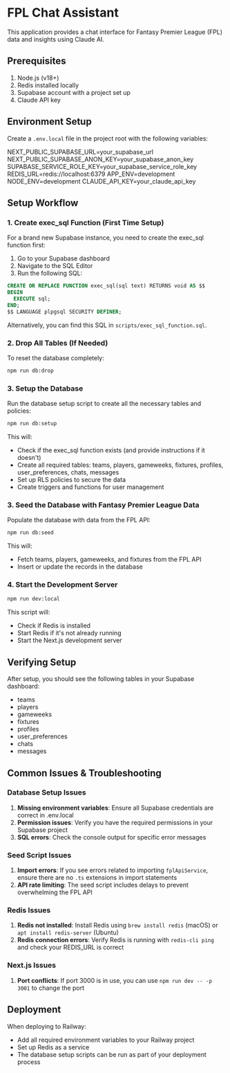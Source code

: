 # FPL Chat Assistant

This application provides a chat interface for Fantasy Premier League (FPL) data and insights using Claude AI.

## Prerequisites

1. Node.js (v18+)
2. Redis installed locally
3. Supabase account with a project set up
4. Claude API key

## Environment Setup

Create a `.env.local` file in the project root with the following variables:

NEXT_PUBLIC_SUPABASE_URL=your_supabase_url
NEXT_PUBLIC_SUPABASE_ANON_KEY=your_supabase_anon_key
SUPABASE_SERVICE_ROLE_KEY=your_supabase_service_role_key
REDIS_URL=redis://localhost:6379
APP_ENV=development
NODE_ENV=development
CLAUDE_API_KEY=your_claude_api_key

## Setup Workflow

### 1. Create exec_sql Function (First Time Setup)

For a brand new Supabase instance, you need to create the exec_sql function first:

1. Go to your Supabase dashboard
2. Navigate to the SQL Editor
3. Run the following SQL:

```sql
CREATE OR REPLACE FUNCTION exec_sql(sql text) RETURNS void AS $$
BEGIN
  EXECUTE sql;
END;
$$ LANGUAGE plpgsql SECURITY DEFINER;
```

Alternatively, you can find this SQL in `scripts/exec_sql_function.sql`.

### 2. Drop All Tables (If Needed)

To reset the database completely:

```bash
npm run db:drop
```

### 3. Setup the Database

Run the database setup script to create all the necessary tables and policies:

```bash
npm run db:setup
```

This will:
- Check if the exec_sql function exists (and provide instructions if it doesn't)
- Create all required tables: teams, players, gameweeks, fixtures, profiles, user_preferences, chats, messages
- Set up RLS policies to secure the data
- Create triggers and functions for user management

### 3. Seed the Database with Fantasy Premier League Data

Populate the database with data from the FPL API:

```bash
npm run db:seed
```

This will:
- Fetch teams, players, gameweeks, and fixtures from the FPL API
- Insert or update the records in the database

### 4. Start the Development Server

```bash
npm run dev:local
```

This script will:
- Check if Redis is installed
- Start Redis if it's not already running
- Start the Next.js development server

## Verifying Setup

After setup, you should see the following tables in your Supabase dashboard:

- teams
- players
- gameweeks
- fixtures
- profiles
- user_preferences
- chats
- messages

## Common Issues & Troubleshooting

### Database Setup Issues

1. **Missing environment variables**: Ensure all Supabase credentials are correct in .env.local
2. **Permission issues**: Verify you have the required permissions in your Supabase project
3. **SQL errors**: Check the console output for specific error messages

### Seed Script Issues

1. **Import errors**: If you see errors related to importing `fplApiService`, ensure there are no `.ts` extensions in import statements
2. **API rate limiting**: The seed script includes delays to prevent overwhelming the FPL API

### Redis Issues

1. **Redis not installed**: Install Redis using `brew install redis` (macOS) or `apt install redis-server` (Ubuntu)
2. **Redis connection errors**: Verify Redis is running with `redis-cli ping` and check your REDIS_URL is correct

### Next.js Issues

1. **Port conflicts**: If port 3000 is in use, you can use `npm run dev -- -p 3001` to change the port

## Deployment

When deploying to Railway:

- Add all required environment variables to your Railway project
- Set up Redis as a service
- The database setup scripts can be run as part of your deployment process

